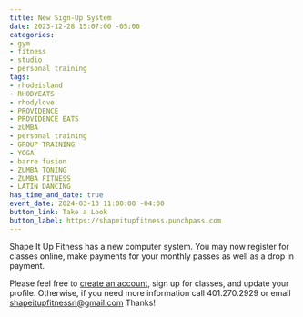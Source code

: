 ```yaml
---
title: New Sign-Up System
date: 2023-12-28 15:07:00 -05:00
categories:
- gym
- fitness
- studio
- personal training
tags:
- rhodeisland
- RHODYEATS
- rhodylove
- PROVIDENCE
- PROVIDENCE EATS
- zUMBA
- personal training
- GROUP TRAINING
- YOGA
- barre fusion
- ZUMBA TONING
- ZUMBA FITNESS
- LATIN DANCING
has_time_and_date: true
event_date: 2024-03-13 11:00:00 -04:00
button_link: Take a Look
button_label: https://shapeitupfitness.punchpass.com
---
```


Shape It Up Fitness has a new computer system. You may now register for classes online, make payments for your monthly passes as well as a drop in payment.  

Please feel free to [create an account](https://app.punchpass.com/org/17227/auth/account/new), sign up for classes, and update your profile. Otherwise, if you need more information call 401.270.2929 or email shapeitupfitnessri@gmail.com
 Thanks!